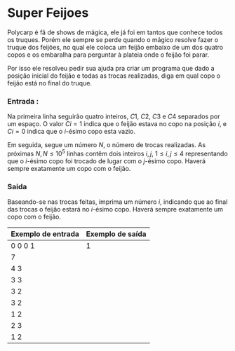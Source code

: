 # Super Feijoes

Polycarp é fã de shows de mágica, ele já foi em tantos que conhece todos os truques. Porém ele sempre se perde quando o mágico resolve fazer o truque dos feijões, no qual ele coloca um feijão embaixo de um dos quatro copos e os embaralha para perguntar à plateia onde o feijão foi parar. 

Por isso ele resolveu pedir sua ajuda pra criar um programa que dado a posição inicial do feijão e todas as trocas realizadas, diga em qual copo o feijão está no final do truque.

### Entrada :
Na primeira linha seguirão quatro inteiros, $C1$, $C2$, $C3$ e $C4$ separados por um espaço. O valor $Ci=1$ indica que o feijão estava no copo na posição $i$, e $Ci=0$ indica que o $i$-ésimo copo esta vazio. 

Em seguida, segue um número $N$, o número de trocas realizadas. As próximas $N, N \le 10^5$ linhas contêm dois inteiros $i, j$, $1 \le i, j \le 4$ representando que o $i$-ésimo copo foi trocado de lugar com o $j$-ésimo copo.
Haverá sempre exatamente um copo com o feijão.

### Saida
Baseando-se nas trocas feitas, imprima um número $i$, indicando que ao final das trocas o feijão estará no $i$-ésimo copo. Haverá sempre exatamente um copo com o feijão.

| Exemplo de entrada | Exemplo de saída |
|--|--|
| 0 0 0 1 | 1 |
| 7 |
| 4 3 |
| 3 3 |
| 3 2 |
| 3 2 |
| 1 2 |
| 2 3 |
| 1 2 |
